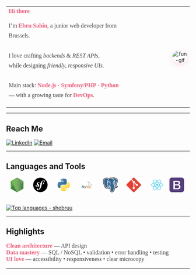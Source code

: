 




<table>
  <tr>
    <td valign="top" style="min-width:320px;">
      <h3 align="left" style="color:#ff5c7a; font-family:'Papyrus','Brush Script MT',cursive;margin-top:0;">
        Hi there 🌸
      </h3>
      <p align="left" style="font-size:16px;color:#444;font-family:'Georgia',serif;line-height:1.7;">
        I’m <span style="color:#ff5c7a;font-weight:600;">Ebru Sahin</span>, a junior web developer from Brussels.<br><br>
        I love crafting <i>backends</i> &amp; <i>REST APIs</i>,<br>
        while designing <i>friendly, responsive UIs</i>.<br><br>
        Main stack: <span style="color:#ff5c7a;font-weight:600;">Node.js · Symfony/PHP · Python</span><br>
        — with a growing taste for <span style="color:#ff5c7a;font-weight:600;">DevOps</span>.
      </p>
    </td>
    <td width="90">&nbsp;</td>
    <td align="center" valign="middle">
      <img src="https://media.giphy.com/media/L8K62iTDkzGX6/giphy.gif" width="340" alt="fun-gif" style="border-radius:18px;box-shadow:0 4px 16px #ff5c7a33;">
    </td>
  </tr>
</table>



---

## Reach Me

[![LinkedIn](https://img.shields.io/badge/LinkedIn-0A66C2?style=flat&logo=linkedin&logoColor=white)](https://linkedin.com/in/ebrusahin55)
[![Email](https://img.shields.io/badge/Email-ff69b4?style=flat&logo=gmail&logoColor=white)](mailto:ebsahin7887@outlook.com)

---




## Languages and Tools

<p>
  <img src="https://raw.githubusercontent.com/github/explore/master/topics/nodejs/nodejs.png" alt="Node.js" width="40" height="40" hspace="10"/>
  <img src="https://raw.githubusercontent.com/github/explore/master/topics/symfony/symfony.png" alt="Symfony" width="40" height="40" hspace="10"/>
  <img src="https://raw.githubusercontent.com/github/explore/master/topics/python/python.png" alt="Python" width="40" height="40" hspace="10"/>
  <img src="https://raw.githubusercontent.com/github/explore/master/topics/mysql/mysql.png" alt="MySQL" width="40" height="40" hspace="10"/>
  <img src="https://raw.githubusercontent.com/github/explore/master/topics/postgresql/postgresql.png" alt="PostgreSQL" width="40" height="40" hspace="10"/>
  <img src="https://raw.githubusercontent.com/github/explore/master/topics/git/git.png" alt="Git" width="40" height="40" hspace="10"/>
  <img src="https://raw.githubusercontent.com/github/explore/master/topics/react/react.png" alt="React" width="40" height="40" hspace="10"/>
  <img src="https://raw.githubusercontent.com/github/explore/master/topics/bootstrap/bootstrap.png" alt="Bootstrap" width="40" height="40"/>
</p>

<br>

<a href="https://github.com/pyladies/pyladies-kit" target="_blank">
  <img src="https://github-readme-stats.vercel.app/api/top-langs/?username=shebruu&layout=compact&langs_count=10&bg_color=fffafc&title_color=ff5c7a&text_color=334155&border_color=ffd1dc&border_radius=12" 
    width="400"
    alt="Top languages - shebruu"/>

</a>


---



## Highlights

<p align="left" style="font-size:16px;color:#444;font-family:'Georgia',serif;">
  <b style="color:#ff5c7a;">Clean architecture</b> — API design <br/>
  <b style="color:#ff5c7a;">Data mastery</b> — SQL / NoSQL • validation • error handling • testing <br/>
  <b style="color:#ff5c7a;">UI love</b> — accessibility • responsiveness • clear microcopy
</p>



---
